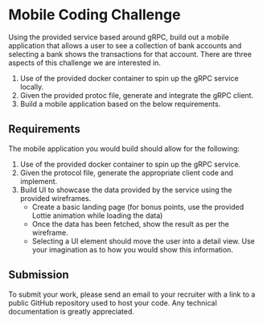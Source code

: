 # Mobile Coding Challenge

Using the provided service based around gRPC, build out a mobile application that allows a user to see a collection of bank accounts and selecting a bank shows the transactions for that account. There are three aspects of this challenge we are interested in.

1. Use of the provided docker container to spin up the gRPC service locally.
2. Given the provided protoc file, generate and integrate the gRPC client.
3. Build a mobile application based on the below requirements.

## Requirements

The mobile application you would build should allow for the following:

1. Use of the provided docker container to spin up the gRPC service.
2. Given the protocol file, generate the appropriate client code and implement.
3. Build UI to showcase the data provided by the service using the provided wireframes.
   * Create a basic landing page (for bonus points, use the provided Lottie animation while loading the data)
   * Once the data has been fetched, show the result as per the wireframe.
   * Selecting a UI element should move the user into a detail view. Use your imagination as to how you would show this information.

## Submission

To submit your work, please send an email to your recruiter with a link to a public GitHub repository used to host your code. Any technical documentation is greatly appreciated.